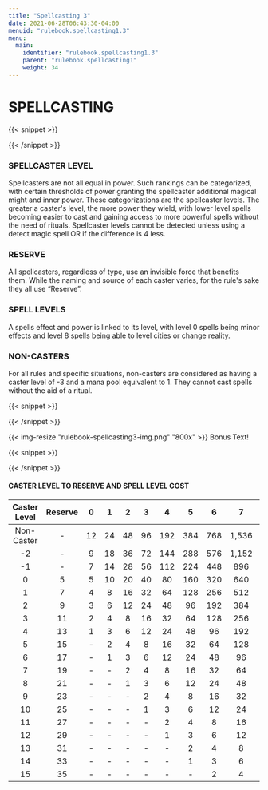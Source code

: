 ```yaml
---
title: "Spellcasting 3"
date: 2021-06-28T06:43:30-04:00
menuid: "rulebook.spellcasting1.3"
menu:
  main:
    identifier: "rulebook.spellcasting1.3"
    parent: "rulebook.spellcasting1"
    weight: 34
---
```


# SPELLCASTING

{{< snippet >}}<div class="bookpage-columns"><div class="bookpage-column">{{< /snippet >}}

### SPELLCASTER LEVEL
Spellcasters are not all equal in power. Such rankings can be categorized,
with certain thresholds of power granting the spellcaster additional magical
might and inner power. These categorizations are the spellcaster levels.
The greater a caster's level, the more power they wield, with lower level spells
becoming easier to cast and gaining access to more powerful spells without the
need of rituals. Spellcaster levels cannot be detected unless using a detect
magic spell OR if the difference is 4 less.

### RESERVE
All spellcasters, regardless of type, use an invisible force that benefits them.
While the naming and source of each caster varies, for the rule's sake they all
use “Reserve”.

### SPELL LEVELS
A spells effect and power is linked to its level, with level 0 spells being minor
effects and level 8 spells being able to level cities or change reality.

### NON-CASTERS
For all rules and specific situations, non-casters are considered as having a
caster level of -3 and a mana pool equivalent to 1. They cannot cast spells
without the aid of a ritual.

{{< snippet >}}</div><div class="bookpage-column">{{< /snippet >}}

{{< img-resize "rulebook-spellcasting3-img.png" "800x" >}}
Bonus Text!

{{< snippet >}}</div></div>{{< /snippet >}}

#### CASTER LEVEL TO RESERVE AND SPELL LEVEL COST

| Caster Level  |  Reserve |   0   |   1   |   2   |   3   |   4   |   5   |   6   |   7   |   8   |
|:-------------:|:--------:|:-----:|:-----:|:-----:|:-----:|:-----:|:-----:|:-----:|:-----:|:-----:|
| Non-Caster    |    -     |   12  |   24  |   48  |   96  |   192 |  384  |  768  | 1,536 | 3,072 |
| -2            |    -     |   9   |   18  |   36  |   72  |   144 |  288  |  576  | 1,152 | 2,304 |
| -1            |    -     |   7   |   14  |   28  |   56  |   112 |  224  |  448  |  896  | 1,792 |
| 0             |    5     |   5   |   10  |   20  |   40  |   80  |  160  |  320  |  640  | 1,280 |
| 1             |    7     |   4   |   8   |   16  |   32  |   64  |  128  |  256  |  512  | 1,024 |
| 2             |    9     |   3   |   6   |   12  |   24  |   48  |   96  |  192  |  384  |  768  |
| 3             |    11    |   2   |   4   |   8   |   16  |   32  |   64  |  128  |  256  |  512  |
| 4             |    13    |   1   |   3   |   6   |   12  |   24  |   48  |   96  |  192  |  384  |
| 5             |    15    |   -   |   2   |   4   |   8   |   16  |   32  |   64  |  128  |  256  |
| 6             |    17    |   -   |   1   |   3   |   6   |   12  |   24  |   48  |   96  |  192  |
| 7             |    19    |   -   |   -   |   2   |   4   |   8   |   16  |   32  |   64  |  128  |
| 8             |    21    |   -   |   -   |   1   |   3   |   6   |   12  |   24  |   48  |   96  |
| 9             |    23    |   -   |   -   |   -   |   2   |   4   |   8   |   16  |   32  |   64  |
| 10            |    25    |   -   |   -   |   -   |   1   |   3   |   6   |   12  |   24  |   48  |
| 11            |    27    |   -   |   -   |   -   |   -   |   2   |   4   |   8   |   16  |   32  |
| 12            |    29    |   -   |   -   |   -   |   -   |   1   |   3   |   6   |   12  |   24  |
| 13            |    31    |   -   |   -   |   -   |   -   |   -   |   2   |   4   |   8   |   16  |
| 14            |    33    |   -   |   -   |   -   |   -   |   -   |   1   |   3   |   6   |   12  |
| 15            |    35    |   -   |   -   |   -   |   -   |   -   |   -   |   2   |   4   |   8   |


